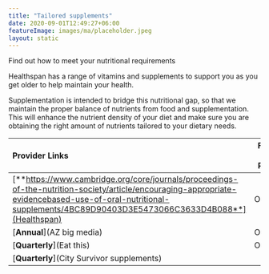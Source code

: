 ```yaml
---
title: "Tailored supplements"
date: 2020-09-01T12:49:27+06:00
featureImage: images/ma/placeholder.jpeg
layout: static
---
```


Find out how to meet your nutritional requirements

Healthspan has a range of vitamins and supplements to support you as you get older to help maintain your health.

Supplementation is intended to bridge this nutritional gap, so that we maintain the proper balance of nutrients from food and supplementation. This will enhance the nutrient density of your diet and make sure you are obtaining the right amount of nutrients tailored to your dietary needs.

| Provider Links      | Free or Paid  |  
| :-----------          | :--------------:      |  
| [**https://www.cambridge.org/core/journals/proceedings-of-the-nutrition-society/article/encouraging-appropriate-evidencebased-use-of-oral-nutritional-supplements/4BC89D90403D3E5473066C3633D4B088**](Healthspan) | Online | 
| [**Annual**](AZ big media) | Online | 
| [**Quarterly**](Eat this) | Online | 
| [**Quarterly**](City Survivor supplements) |  | 
  

<br/><br/>






